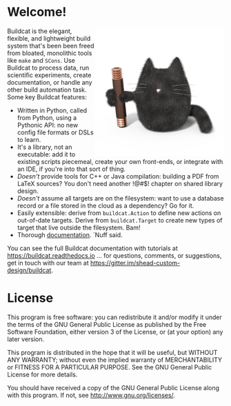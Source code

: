 # Welcome!

<img src="artwork/buildcat.png" width="300" style="float:right"/>

Buildcat is the elegant, flexible, and lightweight build system that's
been been freed from bloated, monolithic tools like `make` and `SCons`.
Use Buildcat to process data, run scientific experiments, create documentation,
or handle any other build automation task.  Some key Buildcat features:

* Written in Python, called from Python, using a Pythonic API: no new config file formats or DSLs to learn.
* It's a library, not an executable: add it to existing scripts piecemeal, create your own front-ends, or integrate with an IDE, if you're into that sort of thing.
* *Doesn't* provide tools for C++ or Java compilation: building a PDF from LaTeX sources?  You don't need another !@#$! chapter on shared library design.
* *Doesn't* assume all targets are on the filesystem: want to use a database record or a file stored in the cloud as a dependency?  Go for it.
* Easily extensible: derive from `buildcat.Action` to define new actions on out-of-date targets.  Derive from `buildcat.Target` to create new types of target that live outside the filesystem.  Bam!
* Thorough [documentation](https://buildcat.readthedocs.io).  `Nuff said.

You can see the full Buildcat documentation with tutorials at
https://buildcat.readthedocs.io ... for questions, comments, or suggestions, get
in touch with our team at https://gitter.im/shead-custom-design/buildcat.

License
=======

This program is free software: you can redistribute it and/or modify
it under the terms of the GNU General Public License as published by
the Free Software Foundation, either version 3 of the License, or
(at your option) any later version.

This program is distributed in the hope that it will be useful,
but WITHOUT ANY WARRANTY; without even the implied warranty of
MERCHANTABILITY or FITNESS FOR A PARTICULAR PURPOSE.  See the
GNU General Public License for more details.

You should have received a copy of the GNU General Public License
along with this program.  If not, see <http://www.gnu.org/licenses/>.
